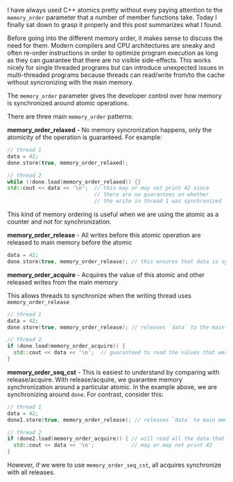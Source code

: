 I have always used C++ atomics pretty without evey paying attention to the `memory_order` parameter that a number of member functions take.
Today I finally sat down to grasp it properly and this post summarizes what I found.

Before going into the different memory order, it makes sense to discuss the need for them.
Modern compilers and CPU architectures are sneaky and often re-order instructions in order to optimize program execution as long as they can guarantee that there are no visible side-effects.
This works nicely for single threaded programs but can introduce unexpected issues in multi-threaded programs because threads can read/write from/to the cache without syncronizing with the main memory.

The `memory_order` parameter gives the developer control over how memory is synchronized around atomic operations.

There are three main `memory_order` patterns:

**memory_order_relaxed** - No memory syncronization happens, only the atomicity of the operation is guaranteed. For example:

```cpp
// thread 1
data = 42;
done.store(true, memory_order_relaxed);

// thread 2
while (!done.load(memory_order_relaxed)) {}
std::cout << data << '\n';  // this may or may not print 42 since
                            // there are no guarantees on whether
                            // the write in thread 1 was synchronized
```

This kind of memory ordering is useful when we are using the atomic as a counter and not for synchronization.

**memory_order_release** - All writes before this atomic operation are released to main memory before the atomic

```cpp
data = 42;
done.store(true, memory_order_release); // this ensures that data is synchronized before `done` is written
```

**memory_order_acquire** - Acquires the value of this atomic and other released writes from the main memory

This allows threads to synchronize when the writing thread uses `memory_order_release`

```cpp
// thread 1
data = 42;
done.store(true, memory_order_release); // releases `data` to the main memory before `done`

// thread 2
if (done.load(memory_order_acquire)) {
  std::cout << data << '\n';  // guaranteed to read the values that were released
}
```

**memory_order_seq_cst** - This is easiest to understand by comparing with release/acquire. With release/acquire, we guarantee memory synchronization around a particular atomic. In the example above, we are synchronizing around `done`. For contrast, consider this:

```cpp
// thread 1
data = 42;
done1.store(true, memory_order_release); // releases `data` to main memory before `done1`

// thread 2
if (done2.load(memory_order_acquire)) { // will read all the data that was released before `done2`
  std::cout << data << '\n';            // may or may not print 42
}
```

However, if we were to use `memory_order_seq_cst`, all acquires synchronize with all releases.
